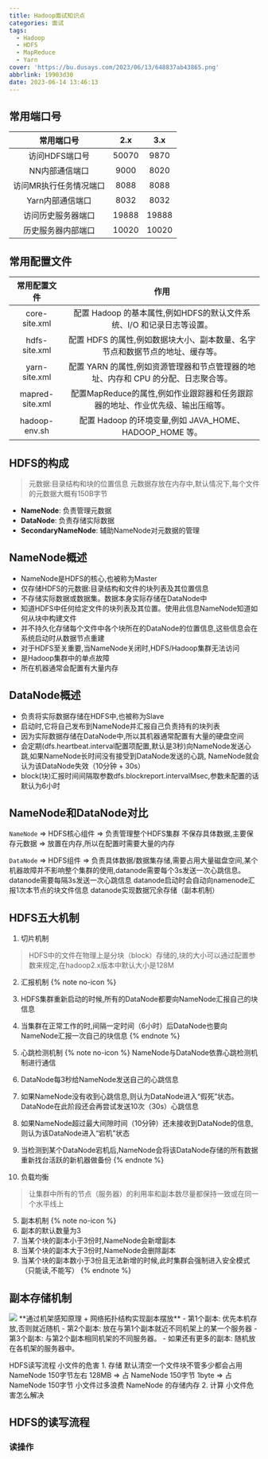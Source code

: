 ```yaml
---
title: Hadoop面试知识点
categories: 面试
tags:
  - Hadoop
  - HDFS
  - MapReduce
  - Yarn
cover: 'https://bu.dusays.com/2023/06/13/648837ab43865.png'
abbrlink: 19903d30
date: 2023-06-14 13:46:13
---
```

## 常用端口号

|       常用端口号       |  2.x  |  3.x  |
| :--------------------: | :---: | :---: |
|     访问HDFS端口号     | 50070 | 9870 |
|     NN内部通信端口     | 9000 | 8020 |
| 访问MR执行任务情况端口 | 8088 | 8088 |
|    Yarn内部通信端口    | 8032 | 8032 |
|   访问历史服务器端口   | 19888 | 19888 |
|   历史服务器内部端口   | 10020 | 10020 |

## 常用配置文件

|  常用配置文件  |                                        作用                                        |
| :-------------: | :---------------------------------------------------------------------------------: |
|  core-site.xml  |       配置 Hadoop 的基本属性,例如HDFS的默认文件系统、I/O 和记录日志等设置。       |
|  hdfs-site.xml  |   配置 HDFS 的属性,例如数据块大小、副本数量、名字节点和数据节点的地址、缓存等。   |
|  yarn-site.xml  | 配置 YARN 的属性,例如资源管理器和节点管理器的地址、内存和 CPU 的分配、日志聚合等。 |
| mapred-site.xml |   配置MapReduce的属性,例如作业跟踪器和任务跟踪器的地址、作业优先级、输出压缩等。   |
|  hadoop-env.sh  |              配置 Hadoop 的环境变量,例如 JAVA_HOME、HADOOP_HOME 等。              |

## HDFS的构成
> 元数据:目录结构和块的位置信息
> 元数据存放在内存中,默认情况下,每个文件的元数据大概有150B字节

- **NameNode**: 负责管理元数据
- **DataNode**: 负责存储实际数据
- **SecondaryNameNode**: 辅助NameNode对元数据的管理

## NameNode概述
- NameNode是HDFS的核心,也被称为Master
- 仅存储HDFS的元数据:目录结构和文件的块列表及其位置信息
- 不存储实际数据或数据集。数据本身实际存储在DataNode中
- 知道HDFS中任何给定文件的块列表及其位置。使用此信息NameNode知道如何从块中构建文件
- 并不持久化存储每个文件中各个块所在的DataNode的位置信息,这些信息会在系统启动时从数据节点重建
- 对于HDFS至关重要,当NameNode关闭时,HDFS/Hadoop集群无法访问
- 是Hadoop集群中的单点故障
- 所在机器通常会配置有大量内存

## DataNode概述
- 负责将实际数据存储在HDFS中,也被称为Slave
- 启动时,它将自己发布到NameNode并汇报自己负责持有的块列表
- 因为实际数据存储在DataNode中,所以其机器通常配置有大量的硬盘空间
- 会定期(dfs.heartbeat.interval配置项配置,默认是3秒)向NameNode发送心跳,如果NameNode长时间没有接受到DataNode发送的心跳, NameNode就会认为该DataNode失效（10分钟 + 30s）
- block(块)汇报时间间隔取参数dfs.blockreport.intervalMsec,参数未配置的话默认为6小时


## NameNode和DataNode对比
`NameNode` => HDFS核心组件 => 负责管理整个HDFS集群
    不保存具体数据,主要保存元数据 => 放置在内存,所以在配置时需要大量的内存

`DataNode` => HDFS组件 => 负责具体数据/数据集存储,需要占用大量磁盘空间,某个机器故障并不影响整个集群的使用,datanode需要每个3s发送一次心跳信息。
    datanode需要每隔3s发送一次心跳信息
    datanode启动时会自动向namenode汇报1次本节点的块文件信息
    datanode实现数据冗余存储（副本机制）


## HDFS五大机制
1. 切片机制
> HDFS中的文件在物理上是分块（block）存储的,块的大小可以通过配置参数来规定,在hadoop2.x版本中默认大小是128M

2. 汇报机制
{% note no-icon %}
1. HDFS集群重新启动的时候,所有的DataNode都要向NameNode汇报自己的块信息
2. 当集群在正常工作的时,间隔一定时间（6小时）后DataNode也要向NameNode汇报一次自己的块信息
{% endnote %}

3. 心跳检测机制
{% note no-icon %}
    NameNode与DataNode依靠心跳检测机制进行通信
1. DataNode每3秒给NameNode发送自己的心跳信息
2. 如果NameNode没有收到心跳信息,则认为DataNode进入“假死”状态。DataNode在此阶段还会再尝试发送10次（30s）心跳信息
3. 如果NameNode超过最大间隙时间（10分钟）还未接收到DataNode的信息,则认为该DataNode进入“宕机”状态
4. 当检测到某个DataNode宕机后,NameNode会将该DataNode存储的所有数据重新找台活跃的新机器做备份
{% endnote %}

4. 负载均衡
> 让集群中所有的节点（服务器）的利用率和副本数尽量都保持一致或在同一个水平线上

5. 副本机制 
{% note no-icon %}
1. 副本的默认数量为3
2. 当某个块的副本小于3份时,NameNode会新增副本
3. 当某个块的副本大于3份时,NameNode会删除副本
4. 当某个块的副本数小于3份且无法新增的时候,此时集群会强制进入安全模式（只能读,不能写）
{% endnote %}


## 副本存储机制
<img src="https://bu.dusays.com/2023/06/14/6489785b76db3.png"/>
**通过机架感知原理 + 网络拓扑结构实现副本摆放**
- 第1个副本: 优先本机存放,否则就近随机
- 第2个副本: 放在与第1个副本就近不同机架上的某一个服务器
- 第3个副本: 与第2个副本相同机架的不同服务器。
- 如果还有更多的副本: 随机放在各机架的服务器中。

HDFS读写流程
小文件的危害
    1. 存储
        默认清空一个文件块不管多少都会占用NameNode 150字节左右
        128MB => 占 NameNode 150字节
        1byte => 占 NameNode 150字节
        小文件过多浪费 NameNode 的存储内存
    2. 计算
小文件危害怎么解决

## HDFS的读写流程
### 读操作
